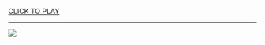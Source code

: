 
<a href="https://premium76.site?title=craziest_unblocked_games&ref=13M">CLICK TO PLAY</a></h3>
<hr>

<a href="https://premium76.site?title=craziest_unblocked_games&ref=13M"><img src="https://clearcache.store/games.png"></a>


